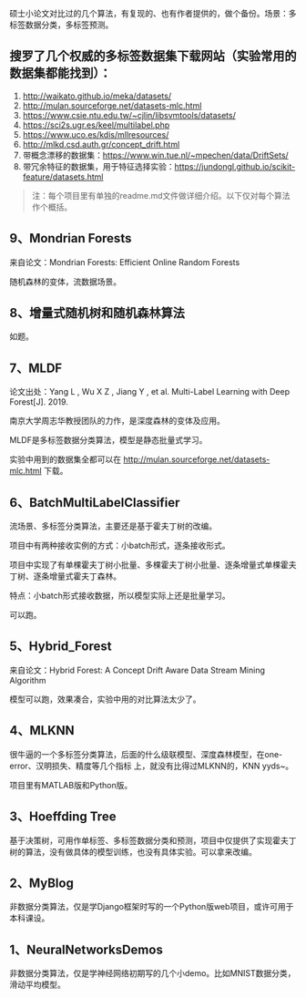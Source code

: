 硕士小论文对比过的几个算法，有复现的、也有作者提供的，做个备份。场景：多标签数据分类，多标签预测。



## 搜罗了几个权威的多标签数据集下载网站（实验常用的数据集都能找到）：

1. http://waikato.github.io/meka/datasets/
2.  http://mulan.sourceforge.net/datasets-mlc.html
3. https://www.csie.ntu.edu.tw/~cjlin/libsvmtools/datasets/
4. https://sci2s.ugr.es/keel/multilabel.php
5. https://www.uco.es/kdis/mllresources/
6. http://mlkd.csd.auth.gr/concept_drift.html
7. 带概念漂移的数据集：https://www.win.tue.nl/~mpechen/data/DriftSets/
8. 带冗余特征的数据集，用于特征选择实验：https://jundongl.github.io/scikit-feature/datasets.html



> 注：每个项目里有单独的readme.md文件做详细介绍。以下仅对每个算法作个概括。



## 9、Mondrian Forests

来自论文：Mondrian Forests: Efficient Online Random Forests

随机森林的变体，流数据场景。



## 8、增量式随机树和随机森林算法

如题。



## 7、MLDF

论文出处：Yang L , Wu X Z , Jiang Y , et al. Multi-Label Learning with Deep Forest[J]. 2019.

南京大学周志华教授团队的力作，是深度森林的变体及应用。

MLDF是多标签数据分类算法，模型是静态批量式学习。

实验中用到的数据集全都可以在  http://mulan.sourceforge.net/datasets-mlc.html  下载。



## 6、BatchMultiLabelClassifier

流场景、多标签分类算法，主要还是基于霍夫丁树的改编。

项目中有两种接收实例的方式：小batch形式，逐条接收形式。

项目中实现了有单棵霍夫丁树小批量、多棵霍夫丁树小批量、逐条增量式单棵霍夫丁树、逐条增量式霍夫丁森林。

特点：小batch形式接收数据，所以模型实际上还是批量学习。

可以跑。



## 5、Hybrid_Forest

来自论文：Hybrid Forest: A Concept Drift Aware Data Stream Mining Algorithm

模型可以跑，效果凑合，实验中用的对比算法太少了。



## 4、MLKNN

很牛逼的一个多标签分类算法，后面的什么级联模型、深度森林模型，在one-error、汉明损失、精度等几个指标 上，就没有比得过MLKNN的，KNN  yyds~。

项目里有MATLAB版和Python版。



## 3、Hoeffding Tree

基于决策树，可用作单标签、多标签数据分类和预测，项目中仅提供了实现霍夫丁树的算法，没有做具体的模型训练，也没有具体实验。可以拿来改编。



## 2、MyBlog

非数据分类算法，仅是学Django框架时写的一个Python版web项目，或许可用于本科课设。



## 1、NeuralNetworksDemos

非数据分类算法，仅是学神经网络初期写的几个小demo。比如MNIST数据分类，滑动平均模型。













